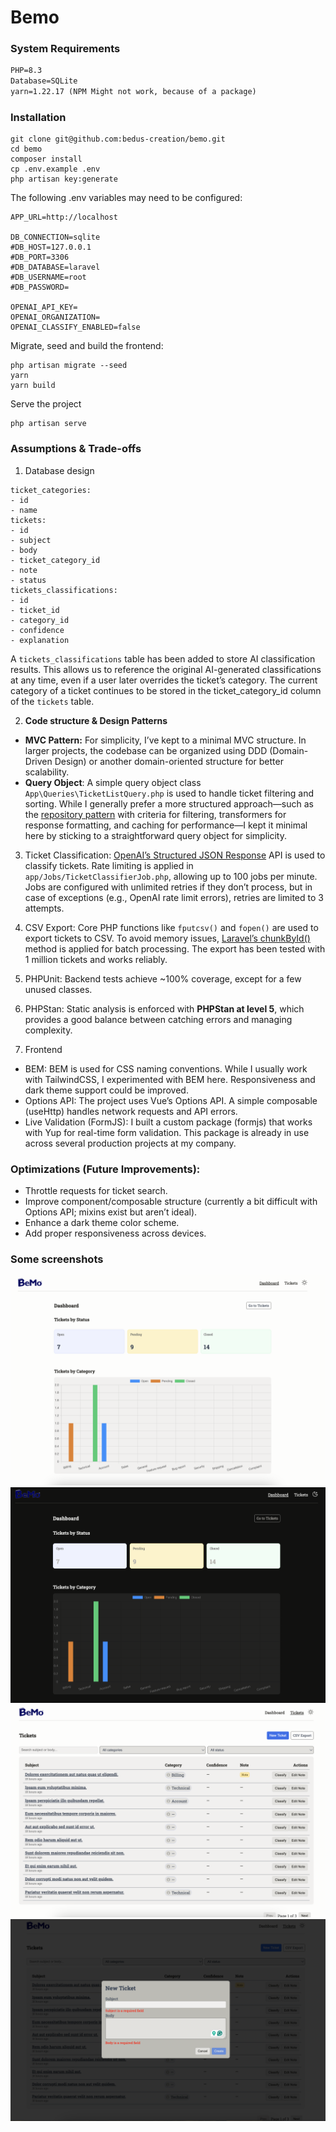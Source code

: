 # Bemo

### System Requirements
```md
PHP=8.3
Database=SQLite
yarn=1.22.17 (NPM Might not work, because of a package)
```

### Installation
```shell
git clone git@github.com:bedus-creation/bemo.git
cd bemo
composer install
cp .env.example .env
php artisan key:generate
```

The following .env variables may need to be configured:
```dotenv
APP_URL=http://localhost

DB_CONNECTION=sqlite
#DB_HOST=127.0.0.1
#DB_PORT=3306
#DB_DATABASE=laravel
#DB_USERNAME=root
#DB_PASSWORD=

OPENAI_API_KEY=
OPENAI_ORGANIZATION=
OPENAI_CLASSIFY_ENABLED=false
```

Migrate, seed and build the frontend:
```
php artisan migrate --seed
yarn
yarn build
```

Serve the project
```shell
php artisan serve
```

### Assumptions & Trade-offs

1. Database design
```shell
ticket_categories:
- id
- name
tickets:
- id
- subject
- body
- ticket_category_id
- note 
- status
tickets_classifications:
- id
- ticket_id
- category_id
- confidence
- explanation
```

A `tickets_classifications` table has been added to store AI classification results. This allows us to reference the original AI-generated classifications at any time, even if a user later overrides the ticket’s category. The current category of a ticket continues to be stored in the ticket_category_id column of the `tickets` table.

2. **Code structure & Design Patterns**

* **MVC Pattern:** For simplicity, I’ve kept to a minimal MVC structure. In larger projects, the codebase can be organized using DDD (Domain-Driven Design) or another domain-oriented structure for better scalability.
* **Query Object**: A simple query object class `App\Queries\TicketListQuery.php` is used to handle ticket filtering and sorting. While I generally prefer a more structured approach—such as the [repository pattern](https://github.com/andersao/l5-repository/tree/master) with criteria for filtering, transformers for response formatting, and caching for performance—I kept it minimal here by sticking to a straightforward query object for simplicity.
3. Ticket Classification: [OpenAI’s Structured JSON Response](https://platform.openai.com/docs/guides/structured-outputs) API is used to classify tickets. Rate limiting is applied in `app/Jobs/TicketClassifierJob.php`, allowing up to 100 jobs per minute. Jobs 
   are configured with unlimited retries if they don’t process, but in case of exceptions (e.g., OpenAI rate limit errors), retries are limited to 3 attempts.
4. CSV Export: Core PHP functions like `fputcsv()` and `fopen()` are used to export tickets to CSV. To avoid memory issues, [Laravel’s chunkById()](https://janostlund.com/2021-12-26/eloquent-cursor-vs-chunk) method is applied for batch processing. The export has 
   been tested with 1 million tickets and works reliably. 
5. PHPUnit: Backend tests achieve ~100% coverage, except for a few unused classes.
6. PHPStan: Static analysis is enforced with **PHPStan at level 5**, which provides a good balance between catching errors and managing complexity.

7. Frontend
* BEM: BEM is used for CSS naming conventions. While I usually work with TailwindCSS, I experimented with BEM here. Responsiveness and dark theme support could be improved.
* Options API: The project uses Vue’s Options API. A simple composable (useHttp) handles network requests and API errors.
* Live Validation (FormJS): I built a custom package (formjs) that works with Yup for real-time form validation. This package is already in use across several production projects at my company.

### Optimizations (Future Improvements):
* Throttle requests for ticket search.
* Improve component/composable structure (currently a bit difficult with Options API; mixins exist but aren’t ideal).
* Enhance a dark theme color scheme.
* Add proper responsiveness across devices.


### Some screenshots

<img src="./docs/dashboard.png" alt="Bemo Dashboard">
<img src="./docs/dashboard-dark.png" alt="Bemo Dashboard Dark">
<img src="./docs/ticket.png" alt="Bemo Dashboard Mobile">
<img src="./docs/live-validation.png" alt="Bemo Dashboard Mobile">

